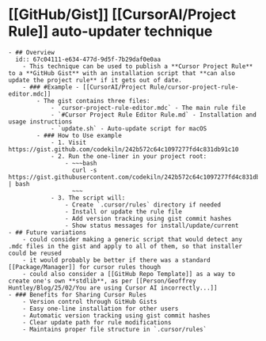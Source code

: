# [[GitHub/Gist]] [[CursorAI/Project Rule]] auto-updater technique
	- ## Overview
	  id:: 67c04111-e634-477d-9d5f-7b29daf0e0aa
		- This technique can be used to publish a **Cursor Project Rule** to a **GitHub Gist** with an installation script that **can also update the project rule** if it gets out of date.
		- ### #Example - [[CursorAI/Project Rule/cursor-project-rule-editor.mdc]]
			- The gist contains three files:
				- `cursor-project-rule-editor.mdc` - The main rule file
				- `#Cursor Project Rule Editor Rule.md` - Installation and usage instructions
				- `update.sh` - Auto-update script for macOS
			- ### How to Use example
				- 1. Visit https://gist.github.com/codekiln/242b572c64c1097277fd4c831db91c10
				- 2. Run the one-liner in your project root:
					- ~~~bash
					  curl -s https://gist.githubusercontent.com/codekiln/242b572c64c1097277fd4c831db91c10/raw/update.sh | bash
					  ~~~
				- 3. The script will:
					- Create `.cursor/rules` directory if needed
					- Install or update the rule file
					- Add version tracking using gist commit hashes
					- Show status messages for install/update/current
	- ## Future variations
		- could consider making a generic script that would detect any .mdc files in the gist and apply to all of them, so that installer could be reused
		- it would probably be better if there was a standard [[Package/Manager]] for cursor rules though
		- could also consider a [[GitHub Repo Template]] as a way to create one's own **stdlib**, as per [[Person/Geoffrey Huntley/Blog/25/02/You are using Cursor AI incorrectly...]]
	- ### Benefits for Sharing Cursor Rules
		- Version control through GitHub Gists
		- Easy one-line installation for other users
		- Automatic version tracking using gist commit hashes
		- Clear update path for rule modifications
		- Maintains proper file structure in `.cursor/rules`